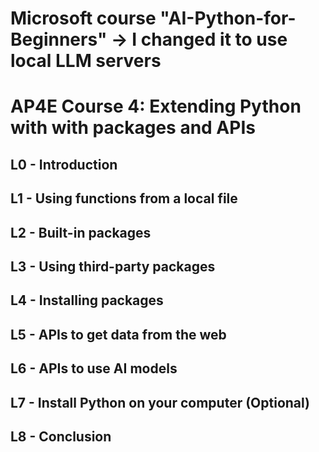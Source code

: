 # Microsoft course "AI-Python-for-Beginners" -> I changed it to use local LLM servers



# AP4E Course 4: Extending Python with with packages and APIs

## L0 - Introduction

## L1 - Using functions from a local file

## L2 - Built-in packages

## L3 - Using third-party packages

## L4 - Installing packages

## L5 - APIs to get data from the web

## L6 - APIs to use AI models

## L7 - Install Python on your computer (Optional)

## L8 - Conclusion

